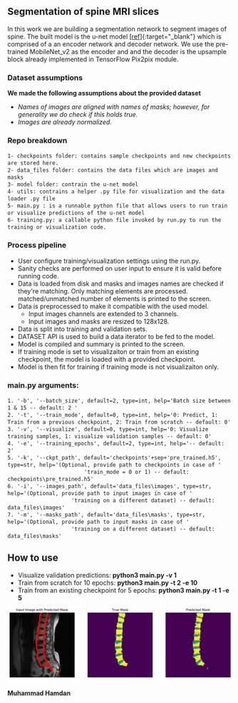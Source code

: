 Segmentation of spine MRI slices
------------------------------------
In this work we are building a segmentation network to segment
images of spine. The built model is the u-net model [[ref]](https://lmb.informatik.uni-freiburg.de/people/ronneber/u-net/){:target="_blank"}
which is comprised of a an encoder network and decoder network. We use the pre-trained
MobileNet_v2 as the encoder and and the decoder is the upsample block 
already implemented in TensorFlow Pix2pix module.

### Dataset assumptions 
**We made the following assumptions about the provided dataset**
* *Names of images are aligned with names of masks; however, for generality we do check if this holds true.*
* *Images are already normalized.*

### Repo breakdown
    1- checkpoints folder: contains sample checkpoints and new checkpoints are stored here. 
    2- data_files folder: contains the data files which are images and masks 
    3- model folder: contrain the u-net model
    4- utils: contrains a helper .py file for visualization and the data loader .py file
    5- main.py : is a runnable python file that allows users to run train or visualize predictions of the u-net model 
    6- training.py: a callable python file invoked by run.py to run the training or visualization code.

### Process pipeline
- User configure training/visualization settings using the run.py.
- Sanity checks are performed on user input to ensure it is valid before running code.
- Data is loaded from disk and masks and images names are checked if they're matching. Only matching elements are processed.
matched/unmatched number of elements is printed to the screen.
- Data is preprocessed to make it compatible with the used model.
    - Input images channels are extended to 3 channels.
    - Input images and masks are resized to 128x128.
- Data is split into training and validation sets.
- DATASET API is used to build a data iterator to be fed to the model.
- Model is compiled and summary is printed to the screen.
- If training mode is set to visualizaiton or train from an existing checkpoint, the model is loaded with
a provided checkpoint.
- Model is then fit for training if training mode is not visualizaiton only.

### main.py arguments:
    1. '-b', '--batch_size', default=2, type=int, help='Batch size between 1 & 15 -- default: 2 '
    2. '-t', '--train_mode', default=0, type=int, help='0: Predict, 1: Train from a previous checkpoint, 2: Train from scratch -- default: 0'
    3. '-v', '--visualize', default=0, type=int, help='0: Visualize training samples, 1: visualize validation samples -- default: 0'
    4. '-e', '--training_epochs', default=2, type=int, help='-- default: 2'
    5. '-k', '--ckpt_path', default='checkpoints'+sep+'pre_trained.h5', type=str, help='(Optional, provide path to checkpoints in case of '
                            'train_mode = 0 or 1) -- default: checkpoints\pre_trained.h5'
    6. '-i', '--images_path', default='data_files\images', type=str, help='(Optional, provide path to input images in case of '
                        'training on a different dataset) -- default: data_files\images'
    7. '-m', '--masks_path', default='data_files\masks', type=str, help='(Optional, provide path to input masks in case of '
                        'training on a different dataset) -- default: data_files\masks'
                            
                            
                            
## How to use
* Visualize validation predictions: **python3 main.py -v 1**
* Train from scratch for 10 epochs: **python3 main.py -t 2 -e 10**
* Train from an existing checkpoint for 5 epochs: **python3 main.py -t 1 -e 5**
       
![Sample Prediction](sample_prediction.png)    
                       
#### Muhammad Hamdan
